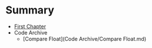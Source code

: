 # Summary

* [First Chapter](chapter1.md)
* Code Archive
  * [Compare Float](Code Archive/Compare Float.md)
